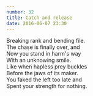 ```yaml
---
number: 32
title: Catch and release
date: 2016-06-07 23:30
---
```


Breaking rank and bending file.<br>
The chase is finally over, and<br>
Now you stand in harm's way<br>
With an unknowing smile.<br>
Like when hapless prey buckles<br>
Before the jaws of its maker.<br>
You faked the left too late and<br>
Spent your strength for nothing.<br>